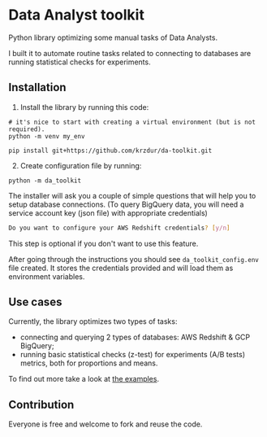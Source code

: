 # Data Analyst toolkit

Python library optimizing some manual tasks of Data Analysts.

I built it to automate routine tasks related to connecting to databases are running statistical checks for experiments.


## Installation
1. Install the library by running this code:

```
# it's nice to start with creating a virtual environment (but is not required).
python -m venv my_env

pip install git+https://github.com/krzdur/da-toolkit.git
```

2. Create configuration file by running:
```terminal
python -m da_toolkit
```
The installer will ask you a couple of simple questions that will help you to
setup database connections. (To query BigQuery data, you will need a service account key (json file) with appropriate
credentials)
```bash
Do you want to configure your AWS Redshift credentials? [y/n]
```
This step is optional if you don't want to use this feature.

After going through the instructions you should see `da_toolkit_config.env` file created.
It stores the credentials provided and will load them as environment variables.

## Use cases

Currently, the library optimizes two types of tasks:
* connecting and querying 2 types of databases: AWS Redshift & GCP BigQuery;
* running basic statistical checks (z-test) for experiments (A/B tests) metrics, both for proportions and means.

To find out more take a look at [the examples](https://github.com/krzdur/da-toolkit/tree/master/examples).

## Contribution

Everyone is free and welcome to fork and reuse the code.